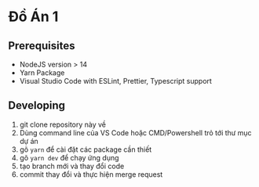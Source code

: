 # Đồ Án 1
## Prerequisites
+ NodeJS version > 14
+ Yarn Package 
+ Visual Studio Code with ESLint, Prettier, Typescript support
## Developing
1. git clone repository này về
2. Dùng command line của VS Code hoặc CMD/Powershell trỏ tới thư mục dự án
3. gõ `yarn` để cài đặt các package cần thiết 
4. gõ `yarn dev` để chạy ứng dụng
5. tạo branch mới và thay đổi code
6. commit thay đổi và thực hiện merge request
